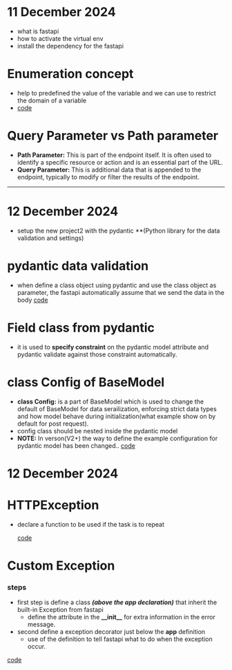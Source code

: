 # 11 December 2024

- what is fastapi
- how to activate the virtual env
- install the dependency for the fastapi

# Enumeration concept

- help to predefined the value of the variable and we can use to restrict the domain of a variable
- [code](code.md)

# Query Parameter vs Path parameter

- **Path Parameter:** This is part of the endpoint itself. It is often used to identify a specific resource or action and is an essential part of the URL.
- **Query Parameter:** This is additional data that is appended to the endpoint, typically to modify or filter the results of the endpoint.

---

# 12 December 2024

- setup the new project2 with the pydantic \*\*(Python library for the data validation and settings)

# pydantic data validation

- when define a class object using pydantic and use the class object as parameter, the fastapi automatically assume that we send the data in the body
  [code](code.md#L82)

# Field class from pydantic

- it is used to **specify constraint** on the pydantic model attribute and pydantic validate against those constraint automatically.

# class Config of BaseModel

- **class Config:** is a part of BaseModel which is used to change the default of BaseModel for data serailization, enforcing strict data types and how model behave during initialization(what example show on by default for post request).
- config class should be nested inside the pydantic model
- **NOTE:** In verson(V2+) the way to define the example configuration for pydantic model has been changed..
  [code](code.md#L101)

# 12 December 2024

# HTTPException

- declare a function to be used if the task is to repeat

  [code](notes.md#L118)

# Custom Exception

### steps

- first step is define a class **_(above the app declaration)_** that inherit the built-in Exception from fastapi
  - define the attribute in the **\_\_init\_\_** for extra information in the error message.
- second define a exception decorator just below the **app** definition
  - use of the definition to tell fastapi what to do when the exception occur.

[code](code.md#L132)
